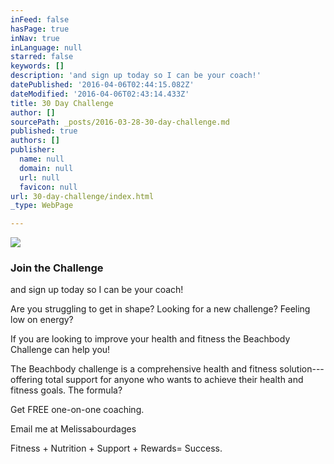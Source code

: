 ```yaml
---
inFeed: false
hasPage: true
inNav: true
inLanguage: null
starred: false
keywords: []
description: 'and sign up today so I can be your coach!'
datePublished: '2016-04-06T02:44:15.082Z'
dateModified: '2016-04-06T02:43:14.433Z'
title: 30 Day Challenge
author: []
sourcePath: _posts/2016-03-28-30-day-challenge.md
published: true
authors: []
publisher:
  name: null
  domain: null
  url: null
  favicon: null
url: 30-day-challenge/index.html
_type: WebPage

---
```

![](https://the-grid-user-content.s3-us-west-2.amazonaws.com/3a299d1f-131a-4e19-a094-01b26d7a166c.jpg)

### Join the Challenge

and sign up today so I can be your coach!

Are you struggling to get in shape? Looking for a new challenge? Feeling low on energy?

If you are looking to improve your health and fitness the Beachbody Challenge can help you!

The Beachbody challenge is a comprehensive health and fitness solution---offering total support for anyone who wants to achieve their health and fitness goals. The formula?

Get FREE one-on-one coaching.

Email me at Melissabourdages

Fitness + Nutrition + Support + Rewards= Success.